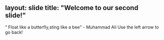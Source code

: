layout: slide
title: "Welcome to our second slide!"
---
“ Float like a butterfly,sting like a bee" - Muhammad Ali
Use the left arrow to go back!
